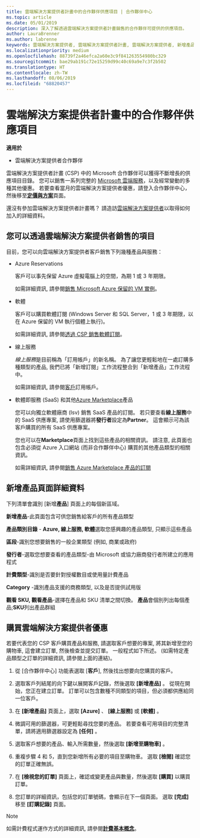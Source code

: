 ```yaml
---
title: 雲端解決方案提供者計畫中的合作夥伴供應項目 | 合作夥伴中心
ms.topic: article
ms.date: 05/01/2019
description: 深入了解透過雲端解決方案提供者計畫銷售的合作夥伴可提供的供應項目。
author: LauraBrenner
ms.author: labrenne
keywords: 雲端解決方案提供者, 雲端解決方案提供者計畫, 雲端解決方案提供者, 新增產品, 銷售給客戶, 合作夥伴供應項目, 雲端解決方案提供者供應項目, 雲端式服務, Azure, Office 365, Dynamics, 雲端解決方案提供者合作夥伴, 在雲端解決方案提供者中銷售, Azure RI, Azure 保留的虛擬機器執行個體, Azure Reservations, 線上服務, 訂閱軟體, AHUB, Azure 上的 SQL Server, Azure 上的 Windows Server, 客戶訂閱
ms.localizationpriority: medium
ms.openlocfilehash: 88739f2a46efca2a60e3c9f841263554980bc329
ms.sourcegitcommit: bae29ab191c72e15259d99c40c69a9e7c3f2b502
ms.translationtype: HT
ms.contentlocale: zh-TW
ms.lasthandoff: 08/06/2019
ms.locfileid: "68820457"
---
```

# <a name="partner-offers-in-the-cloud-solution-provider-program"></a>雲端解決方案提供者計畫中的合作夥伴供應項目 

**適用於**

-  雲端解決方案提供者合作夥伴

雲端解決方案提供者計畫 (CSP) 中的 Microsoft 合作夥伴可以獲得不斷增長的供應項目目錄。 您可以銷售一系列完整的 [Microsoft 雲端服務](https://partner.microsoft.com/cloud-solution-provider/products-and-services)，以及經常變動的多種其他優惠。 若要查看當月的雲端解決方案提供者優惠，請登入合作夥伴中心，然後移至[**定價與方案**](https://partnercenter.microsoft.com/pcv/sales)頁面。  

還沒有參加雲端解決方案提供者計畫嗎？ 請造訪[雲端解決方案提供者](https://partner.microsoft.com/cloud-solution-provider)以取得如何加入的詳細資料。 

## <a name="what-you-can-sell-through-csp"></a>您可以透過雲端解決方案提供者銷售的項目

目前，您可以向雲端解決方案提供者客戶銷售下列幾種產品與服務：

- Azure Reservations<br> 

    客戶可以事先保留 Azure 虛擬電腦上的空間，為期 1 或 3 年期限。<br>
    
    如需詳細資訊, 請參閱[銷售 Microsoft Azure 保留的 VM 實例](azure-reservations.md)。

- 軟體<br>

    客戶可以購買軟體訂閱 (Windows Server 和 SQL Server，1 或 3 年期限，以在 Azure 保留的 VM 執行個體上執行)。<br>
 
    如需詳細資訊, 請參閱[透過 CSP 銷售軟體訂閱](csp-software-subscriptions.md)。  

- 線上服務<br>

    *線上服務*是目前稱為「訂用帳戶」的新名稱。 為了讓您更輕鬆地在一處訂購多種類型的產品, 我們已將「新增訂閱」工作流程整合到「新增產品」工作流程中。<br>
    
    如需詳細資訊, 請參閱[客戶](customer-subscriptions.md)訂用帳戶。

- 軟體即服務 (SaaS) 和其他[Azure Marketplace](https://azuremarketplace.microsoft.com/marketplace)產品<br>

    您可以向獨立軟體廠商 (Isv) 銷售 SaaS 產品的訂閱。 若只要查看**線上服務**中的 SaaS 供應專案, 請使用篩選器將**發行者**設定為**Partner**。 這會顯示可為該客戶購買的所有 SaaS 供應專案。<br>
    
    您也可以在**Marketplace**頁面上找到這些產品的相關資訊。 請注意, 此頁面也包含必須從 Azure 入口網站 (而非合作夥伴中心) 購買的其他產品類型的相關資訊。<br>

    如需詳細資訊, 請參閱[銷售 Azure Marketplace 產品的訂閱](sell-marketplace-products.md)

## <a name="add-products-page-details"></a>新增產品頁面詳細資料

下列清單會識別 [新增**產品**] 頁面上的每個新區域。

**新增產品**-此頁面包含可供您銷售給客戶的所有產品類型

**產品類別目錄** -  **Azure, 線上服務, 軟體**選取您感興趣的產品類型, 只顯示這些產品

**區段**-識別您想要銷售的一般企業類型 (例如, 商業或政府)

**發行者**-選取您想要查看的產品類型-由 Microsoft 或協力廠商發行者所建立的應用程式

**計費類型**-識別是否要針對授權數目或使用量計費產品

**Category** -識別產品支援的商務類型, 以及是否提供試用版

**觀看 SKU, 觀看產品**-選擇在產品和 SKU 清單之間切換。 **產品**會個別列出每個產品;**SKU**列出產品群組

## <a name="buy-csp-offers"></a>購買雲端解決方案提供者優惠

若要代表您的 CSP 客戶購買產品和服務, 請選取客戶想要的專案, 將其新增至您的購物車, 這會建立訂單, 然後檢查並提交訂單。 一般程式如下所述。 (如需特定產品類型之訂單的詳細資訊, 請參閱上面的連結)。

1. 從 [合作夥伴中心] 功能表選取 [**客戶**], 然後找出想要向您購買的客戶。 

2. 選取客戶列結尾的向下鍵以展開客戶記錄，然後選取 **\[新增產品\]** 。 從現在開始，您正在建立訂單。 訂單可以包含數種不同類型的項目，但必須都供應給同一位客戶。

3. 在 **\[新增產品\]** 頁面上，選取 **\[Azure\]** 、 **\[線上服務\]** 或 **\[軟體\]** 。

4. 微調可用的篩選器，可更輕鬆尋找您要的產品。 若要查看可用項目的完整清單，請將適用篩選器設定為 **\[任何\]** 。 

5. 選取客戶想要的產品、輸入所需數量，然後選取 **\[新增至購物車\]** 。

6. 重複步驟 4 和 5，直到您新增所有必要的項目至購物車。 選取 **\[檢閱\]** 確認您的訂單正確無誤。  

7. 在 **\[檢視您的訂單\]** 頁面上，確認或變更產品與數量，然後選取 **\[購買\]** 以購買訂單。 

8. 您訂單的詳細資訊，包括您的訂單號碼，會顯示在下一個頁面。 選取 **\[完成\]** 移至 **\[訂購記錄\]** 頁面。 

> [!NOTE]
> 如需計費程式運作方式的詳細資訊, 請參閱[**計費基本概念**](https://docs.microsoft.com/partner-center/billing-basics)。


